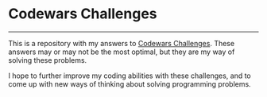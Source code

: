 # Codewars Challenges
***

This is a repository with my answers to [Codewars Challenges]('https://www.codewars.com/'). 
These answers may or may not be the most optimal, but they are my way of solving these problems.

I hope to further improve my coding abilities with these challenges, and to come up with new
ways of thinking about solving programming problems.
